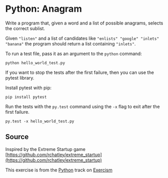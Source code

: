# Python: Anagram

Write a program that, given a word and a list of possible anagrams, selects the correct sublist.

Given `"listen"` and a list of candidates like `"enlists" "google"
"inlets" "banana"` the program should return a list containing
`"inlets"`.

To run a test file, pass it as an argument to the `python` command:

    python hello_world_test.py

If you want to stop the tests after the first failure, then you can use the pytest library.

Install pytest with pip:

    pip install pytest

Run the tests with the `py.test` command using the `-x` flag to exit after the first failure.

    py.test -x hello_world_test.py

## Source

Inspired by the Extreme Startup game [https://github.com/rchatley/extreme_startup](https://github.com/rchatley/extreme_startup)

This exercise is from the [Python][python] track on [Exercism][exercism]

[exercism]: http://exercism.io
[python]: http://exercism.io/languages/python



